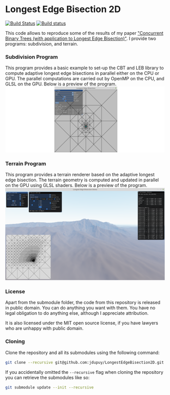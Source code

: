# Longest Edge Bisection 2D

[![Build Status](https://travis-ci.org/jdupuy/LongestEdgeBisection2D.svg?branch=master)](https://travis-ci.org/jdupuy/LongestEdgeBisection2D)
[![Build status](https://ci.appveyor.com/api/projects/status/mbfn80wcih0cmbds?svg=true)](https://ci.appveyor.com/project/jdupuy/longestedgebisection2d)

This code allows to reproduce some of the results of my paper ["Concurrent Binary Trees (with application to Longest Edge Bisection)"](https://onrendering.com/).
I provide two programs: subdivision, and terrain.

### Subdivision Program
This program provides a basic example to set-up the CBT and LEB library to compute adaptive longest edge bisections in parallel either on the CPU or GPU. The parallel computations are carried out by OpenMP on the CPU, and GLSL on the GPU. Below is a preview of the program.
![alt text](assets/preview-subdivision.png "the subdivision program")

### Terrain Program
This program provides a terrain renderer based on the adaptive longest edge bisection. The terrain geometry is computed and updated in parallel on the GPU using GLSL shaders. Below is a preview of the program.
![alt text](assets/preview-terrain.png "the terrain program")

### License

Apart from the submodule folder, the code from this repository is released in public domain. You can do anything you want with them. You have no legal obligation to do anything else, although I appreciate attribution.

It is also licensed under the MIT open source license, if you have lawyers who are unhappy with public domain.

### Cloning

Clone the repository and all its submodules using the following command:
```sh
git clone --recursive git@github.com:jdupuy/LongestEdgeBisection2D.git
```

If you accidentally omitted the `--recursive` flag when cloning the repository you can retrieve the submodules like so:
```sh
git submodule update --init --recursive
